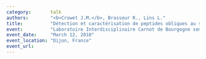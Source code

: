 ```yaml
---
category:       talk
authors:        "<b>Crowet J.M.</b>, Brasseur R., Lins L."
title:          "Détection et caractérisation de peptides obliques au sein des protéines amyloïdogéniques"
event:          "Laboratoire Interdisciplinaire Carnot de Bourgogne seminar"
event_date:     "March 12, 2010"
event_location: "Dijon, France"
event_url:
---
```

